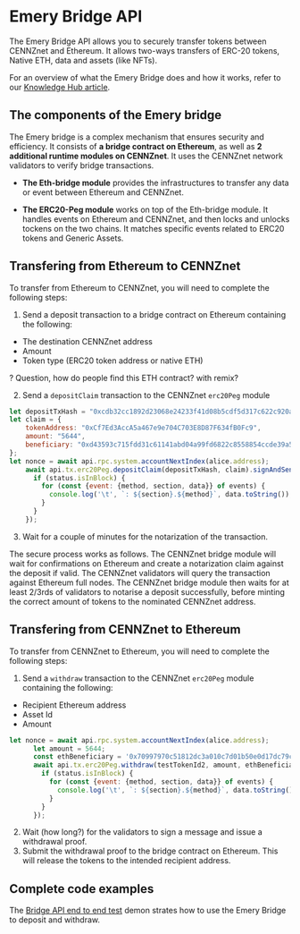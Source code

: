 # Emery Bridge API

The Emery Bridge API allows you to securely transfer tokens between CENNZnet and Ethereum. It allows two-ways transfers of ERC-20 tokens, Native ETH, data and assets (like NFTs).

For an overview of what the Emery Bridge does and how it works, refer to our [Knowledge Hub article](https://cennz.net/knowledge-hub/core-modules/emery-cennznet-ethereum-token-bridge/).

## The components of the Emery bridge

The Emery bridge is a complex mechanism that ensures security and efficiency. It consists of **a bridge contract on Ethereum**, as well as **2 additional runtime modules on CENNZnet**. It uses the CENNZnet network validators to verify bridge transactions.

* **The Eth-bridge module** provides the infrastructures to transfer any data or event between Ethereum and CENNZnet.

* **The ERC20-Peg module** works on top of the Eth-bridge module. It handles events on Ethereum and CENNZnet, and then locks and unlocks tockens on the two chains. It matches specific events related to ERC20 tokens and Generic Assets.


## Transfering from Ethereum to CENNZnet

To transfer from Ethereum to CENNZnet, you will need to complete the following steps:
1. Send a deposit transaction to a bridge contract on Ethereum containing the following:
* The destination CENNZnet address
* Amount
* Token type (ERC20 token address or native ETH)

? Question, how do people find this ETH contract? with remix?

2. Send a `depositClaim` transaction to the CENNZnet `erc20Peg` module

```js
let depositTxHash = "0xcdb32cc1892d23068e24233f41d08b5cdf5d317c622c920aa70c1390a6cf3478";
let claim = {
    tokenAddress: "0xCf7Ed3AccA5a467e9e704C703E8D87F634fB0Fc9",
    amount: "5644",
    beneficiary: "0xd43593c715fdd31c61141abd04a99fd6822c8558854ccde39a5684e7a56da27d"
};
let nonce = await api.rpc.system.accountNextIndex(alice.address);
    await api.tx.erc20Peg.depositClaim(depositTxHash, claim).signAndSend(alice, {nonce}, async ({status, events}) => {
      if (status.isInBlock) {
        for (const {event: {method, section, data}} of events) {
          console.log('\t', `: ${section}.${method}`, data.toString());
        }
      }
    });
```
3. Wait for a couple of minutes for the notarization of the transaction.

The secure process works as follows. The CENNZnet bridge module will wait for confirmations on Ethereum and create a notarization claim against the deposit if valid. The CENNZnet validators will query the transaction against Ethereum full nodes. The CENNZnet bridge module then waits for at least 2/3rds of validators to notarise a deposit successfully, before minting the correct amount of tokens to the nominated CENNZnet address.



## Transfering from CENNZnet to Ethereum

To transfer from CENNZnet to Ethereum, you will need to complete the following steps:
1. Send a `withdraw` transaction to the CENNZnet `erc20Peg` module containing the following:
* Recipient Ethereum address
* Asset Id
* Amount
```js
let nonce = await api.rpc.system.accountNextIndex(alice.address);
      let amount = 5644;
      const ethBeneficiary = '0x70997970c51812dc3a010c7d01b50e0d17dc79c8';
      await api.tx.erc20Peg.withdraw(testTokenId2, amount, ethBeneficiary,).signAndSend(alice, {nonce}, async ({status, events}) => {
        if (status.isInBlock) {
          for (const {event: {method, section, data}} of events) {
            console.log('\t', `: ${section}.${method}`, data.toString());
          }
        }
      });
```
2. Wait (how long?) for the validators to sign a message and issue a withdrawal proof.
3. Submit the withdrawal proof to the bridge contract on Ethereum. This will release the tokens to the intended recipient address.


## Complete code examples

The [Bridge API end to end test](https://github.com/cennznet/api.js/blob/eeb672ef39f6922512a4aaf8c393b4d1131a1ffc/packages/api/test/e2e/ethBridge.e2e.ts) demon strates how to use the Emery Bridge to deposit and withdraw.